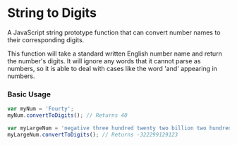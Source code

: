 # String to Digits
A JavaScript string prototype function that can convert number names to their corresponding digits.

This function will take a standard written English number name and return the number's digits. It will ignore any words that it cannot parse as numbers, so it is able to deal with cases like the word 'and' appearing in numbers.

### Basic Usage
```javascript
var myNum = 'Fourty';
myNum.convertToDigits(); // Returns 40

var myLargeNum = 'negative three hundred twenty two billion two hundred ninety nine million one hundred twenty nine thousand one hundred twenty three';
myLargeNum.convertToDigits(); // Returns -322299129123
```


